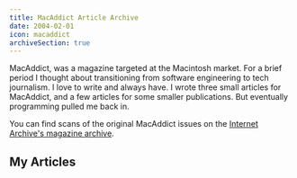 ```yaml
---
title: MacAddict Article Archive
date: 2004-02-01
icon: macaddict
archiveSection: true
---
```


MacAddict, was a magazine targeted at the Macintosh market. For a brief period I thought about transitioning from software engineering to tech journalism. I love to write and always have. I wrote three small articles for MacAddict, and a few articles for some smaller publications. But eventually programming pulled me back in. 

You can find scans of the original MacAddict issues on the [Internet Archive's magazine archive](https://archive.org/details/macaddict).

## My Articles